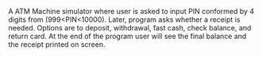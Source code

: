 A ATM Machine simulator where user is asked to input PIN conformed by 4 digits from (999<PIN<10000).
Later, program asks whether a receipt is needed. 
Options are to deposit, withdrawal, fast cash, check balance, and return card. 
At the end of the program user will see the final balance and the receipt printed on screen. 
